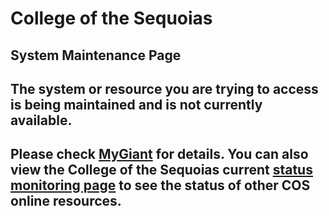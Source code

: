 # College of the Sequoias

## System Maintenance Page

## The system or resource you are trying to access is being maintained and is not currently available.

## Please check [MyGiant](https://mygiant.cos.edu) for details.  You can also view the College of the Sequoias current [status monitoring page](https://stats.uptimerobot.com/qrG6lF12W7) to see the status of other COS online resources.

